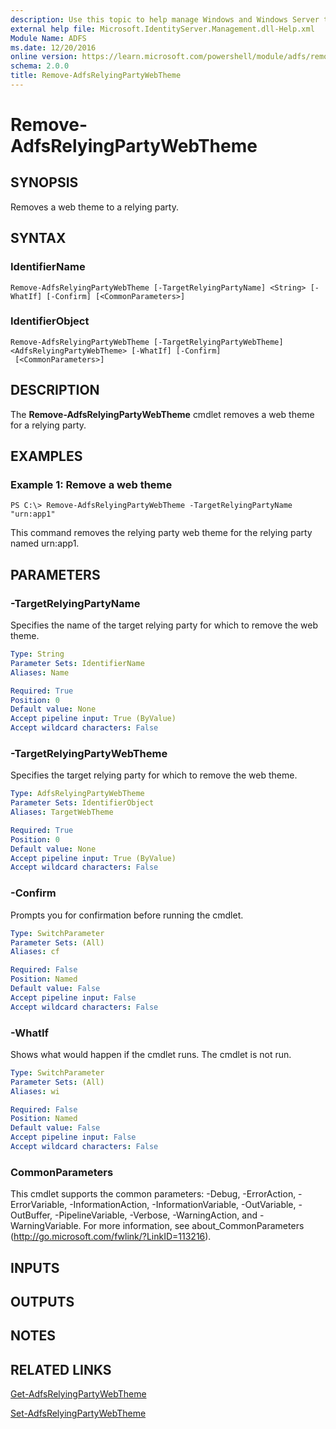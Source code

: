 ```yaml
---
description: Use this topic to help manage Windows and Windows Server technologies with Windows PowerShell.
external help file: Microsoft.IdentityServer.Management.dll-Help.xml
Module Name: ADFS
ms.date: 12/20/2016
online version: https://learn.microsoft.com/powershell/module/adfs/remove-adfsrelyingpartywebtheme?view=windowsserver2016-ps&wt.mc_id=ps-gethelp
schema: 2.0.0
title: Remove-AdfsRelyingPartyWebTheme
---
```


# Remove-AdfsRelyingPartyWebTheme

## SYNOPSIS
Removes a web theme to a relying party.

## SYNTAX

### IdentifierName
```
Remove-AdfsRelyingPartyWebTheme [-TargetRelyingPartyName] <String> [-WhatIf] [-Confirm] [<CommonParameters>]
```

### IdentifierObject
```
Remove-AdfsRelyingPartyWebTheme [-TargetRelyingPartyWebTheme] <AdfsRelyingPartyWebTheme> [-WhatIf] [-Confirm]
 [<CommonParameters>]
```

## DESCRIPTION
The **Remove-AdfsRelyingPartyWebTheme** cmdlet removes a web theme for a relying party.

## EXAMPLES

### Example 1: Remove a web theme
```
PS C:\> Remove-AdfsRelyingPartyWebTheme -TargetRelyingPartyName "urn:app1"
```

This command removes the relying party web theme for the relying party named urn:app1.

## PARAMETERS

### -TargetRelyingPartyName
Specifies the name of the target relying party for which to remove the web theme.

```yaml
Type: String
Parameter Sets: IdentifierName
Aliases: Name

Required: True
Position: 0
Default value: None
Accept pipeline input: True (ByValue)
Accept wildcard characters: False
```

### -TargetRelyingPartyWebTheme
Specifies the target relying party for which to remove the web theme.

```yaml
Type: AdfsRelyingPartyWebTheme
Parameter Sets: IdentifierObject
Aliases: TargetWebTheme

Required: True
Position: 0
Default value: None
Accept pipeline input: True (ByValue)
Accept wildcard characters: False
```

### -Confirm
Prompts you for confirmation before running the cmdlet.

```yaml
Type: SwitchParameter
Parameter Sets: (All)
Aliases: cf

Required: False
Position: Named
Default value: False
Accept pipeline input: False
Accept wildcard characters: False
```

### -WhatIf
Shows what would happen if the cmdlet runs.
The cmdlet is not run.

```yaml
Type: SwitchParameter
Parameter Sets: (All)
Aliases: wi

Required: False
Position: Named
Default value: False
Accept pipeline input: False
Accept wildcard characters: False
```

### CommonParameters
This cmdlet supports the common parameters: -Debug, -ErrorAction, -ErrorVariable, -InformationAction, -InformationVariable, -OutVariable, -OutBuffer, -PipelineVariable, -Verbose, -WarningAction, and -WarningVariable. For more information, see about_CommonParameters (http://go.microsoft.com/fwlink/?LinkID=113216).

## INPUTS

## OUTPUTS

## NOTES

## RELATED LINKS

[Get-AdfsRelyingPartyWebTheme](./Get-AdfsRelyingPartyWebTheme.md)

[Set-AdfsRelyingPartyWebTheme](./Set-AdfsRelyingPartyWebTheme.md)

